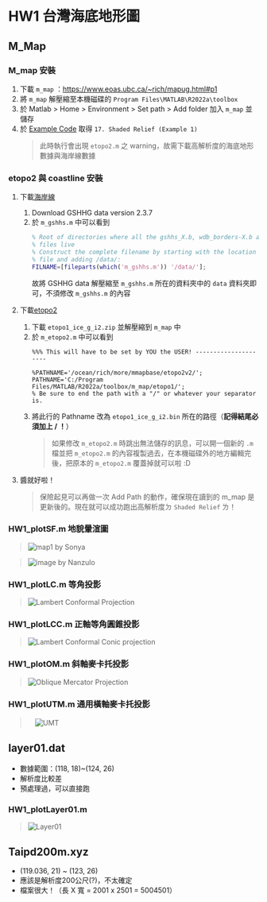 # HW1 台灣海底地形圖

## M_Map
### M_map 安裝
1. 下載 `m_map` ：https://www.eoas.ubc.ca/~rich/mapug.html#p1
2. 將 `m_map` 解壓縮至本機磁碟的 `Program Files\MATLAB\R2022a\toolbox`
3. 於 Matlab > Home > Environment > Set path > Add folder 加入 `m_map` 並儲存
4. 於 [Example Code](https://www.eoas.ubc.ca/~rich/map.html#examples)  取得 `17. Shaded Relief (Example 1)`
   > 此時執行會出現 `etopo2.m` 之 warning，故需下載高解析度的海底地形數據與海岸線數據
 
### etopo2 與 coastline 安裝
1. 下載[海岸線](https://www.ngdc.noaa.gov/mgg/shorelines/gshhs.html)
    1. Download GSHHG data version 2.3.7
    2. 於 `m_gshhs.m` 中可以看到
       ```m
       % Root of directories where all the gshhs_X.b, wdb_borders-X.b and wdb_rivers_X.
       % files live
       % Construct the complete filename by starting with the location of this
       % file and adding /data/:
       FILNAME=[fileparts(which('m_gshhs.m')) '/data/'];
       ```
       故將 GSHHG data 解壓縮至 `m_gshhs.m` 所在的資料夾中的 `data` 資料夾即可，不須修改 `m_gshhs.m` 的內容

2. 下載[etopo2](https://www.ngdc.noaa.gov/mgg/global/relief/ETOPO1/data/ice_surface/grid_registered/binary/)
    1. 下載 `etopo1_ice_g_i2.zip` 並解壓縮到 `m_map` 中
    2. 於 `m_etopo2.m` 中可以看到
       ```
       %%% This will have to be set by YOU the USER! ---------------------

       %PATHNAME='/ocean/rich/more/mmapbase/etopo2v2/';
       PATHNAME='C:/Program Files/MATLAB/R2022a/toolbox/m_map/etopo1/';   
       % Be sure to end the path with a "/" or whatever your separator is.
       ```
    3. 將此行的 Pathname 改為 `etopo1_ice_g_i2.bin` 所在的路徑（**記得結尾必須加上 / ！**）
       > 如果修改 `m_etopo2.m` 時跳出無法儲存的訊息，可以開一個新的 `.m` 檔並把 `m_etopo2.m` 的內容複製過去，在本機磁碟外的地方編輯完後，把原本的 `m_etopo2.m` 覆蓋掉就可以啦 :D
 
 3. 醬就好啦！
    > 保險起見可以再做一次 Add Path 的動作，確保現在讀到的 m_map 是更新後的。現在就可以成功跑出高解析度ㄉ `Shaded Relief` ㄌ！
 
### HW1_plotSF.m **地貌暈渲圖**
> ![map1](https://user-images.githubusercontent.com/28960431/222152913-4a2ac5d5-90d1-407b-869d-0f87a41e4e98.png)
> by Sonya

> ![image](https://user-images.githubusercontent.com/126145166/222143598-46c7dac2-6007-433f-88ba-23ff27373e85.jpg)
> by Nanzulo

### HW1_plotLC.m **等角投影**
> ![Lambert Conformal Projection](https://user-images.githubusercontent.com/28960431/222158380-58796fa1-ced9-46ab-9ae0-785f75510003.png)

### HW1_plotLCC.m **正軸等角圓錐投影**
> ![Lambert Conformal Conic projection](https://user-images.githubusercontent.com/126145166/222165932-812935a3-60dc-475b-a5c1-d9adbe3ea774.jpg)

### HW1_plotOM.m **斜軸麥卡托投影**
> ![Oblique Mercator Projection](https://user-images.githubusercontent.com/28960431/222169463-d3012645-99df-4460-8002-cf40a9ae21f6.png)

### HW1_plotUTM.m **通用橫軸麥卡托投影**
>　![UMT](https://user-images.githubusercontent.com/28960431/222169764-761b11dc-e368-4ecc-b9ac-f50d2c483b97.png)

## layer01.dat
* 數據範圍：(118, 18)~(124, 26)
* 解析度比較差
* 預處理過，可以直接跑

###  HW1_plotLayer01.m
> ![Layer01](https://user-images.githubusercontent.com/28960431/222131023-61233794-2374-4111-ad53-4d01a66490c6.png)

## Taipd200m.xyz
  * (119.036, 21) ~ (123, 26)
  * 應該是解析度200公尺(?)，不太確定
  * 檔案很大！（長 X 寬 = 2001 x 2501 = 5004501）
 
